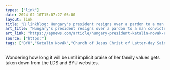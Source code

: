 ```yaml
---
types: ["link"]
date: 2024-02-10T15:07:27-05:00
layout: link
title: "🔗 linkblog: Hungary's president resigns over a pardon to a man convicted in a child sexual abuse case'"
art_title: "Hungary's president resigns over a pardon to a man convicted in a child sexual abuse case"
art_link: "https://apnews.com/article/hungary-president-katalin-novak-resigns-child-abuse-fde3223061df720b6af8b4b6fae8025a"
source: ["https:"]
tags: ["BYU","Katalin Novák","Church of Jesus Christ of Latter-day Saints"]
---
```

Wondering how long it will be until implicit praise of her family values gets taken down from the LDS and BYU websites.
